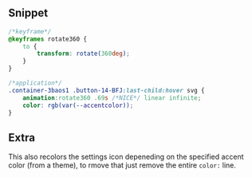 ## Snippet
```css
/*keyframe*/
@keyframes rotate360 {
	to {
		transform: rotate(360deg);
	}
}

/*application*/
.container-3baos1 .button-14-BFJ:last-child:hover svg {
	animation:rotate360 .69s /*NICE*/ linear infinite;
	color: rgb(var(--accentcolor));
}
```

## Extra
This also recolors the settings icon depeneding on the specified accent color (from a theme), to rmove that just remove the entire `color:` line.
